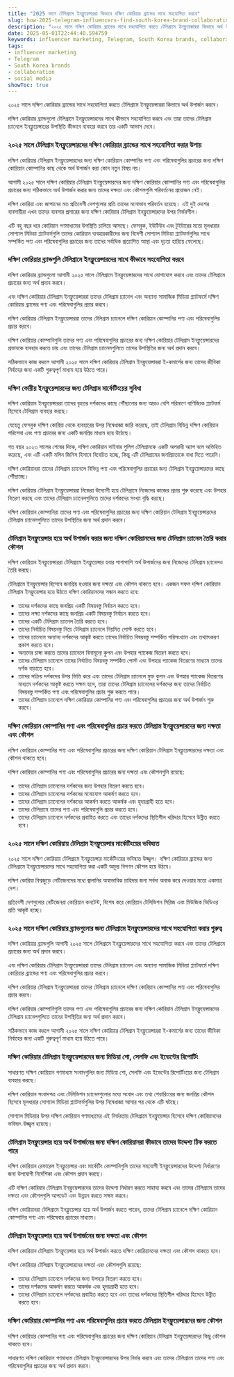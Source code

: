 ```yaml
---
title: "2025 সালে টেলিগ্রামে ইনফ্লুয়েন্সাররা কিভাবে দক্ষিণ কোরিয়ার ব্র্যান্ডের সাথে সহযোগিতা করবে"
slug: how-2025-telegram-influencers-find-south-korea-brand-collaborations-2025-05-01
description: "২০২৫ সালে দক্ষিণ কোরিয়ার ব্র্যান্ডের সাথে সহযোগিতা করতে টেলিগ্রামে ইনফ্লুয়েঙ্কাররা কিভাবে অর্থ উপার্জন করবে"
date: 2025-05-01T22:44:40.594759
keywords: influencer marketing, Telegram, South Korea brands, collaboration, social media
tags:
- influencer marketing
- Telegram
- South Korea brands
- collaboration
- social media
showToc: true
---
```


২০২৫ সালে দক্ষিণ কোরিয়ার ব্র্যান্ডের সাথে সহযোগিতা করতে টেলিগ্রামে ইনফ্লুয়েন্সাররা কিভাবে অর্থ উপার্জন করবে।

দক্ষিণ কোরিয়ার ব্র্যান্ডগুলো টেলিগ্রামে ইনফ্লুয়েন্সারদের সাথে কীভাবে সহযোগিতা করবে এবং তারা তাদের টেলিগ্রাম চ্যানেলে ইনফ্লুয়েন্সারের উপস্থিতি কীভাবে ব্যবহার করবে তার একটি আভাস দেবে।

### ২০২৫ সালে টেলিগ্রাম ইনফ্লুয়েন্সারদের দক্ষিণ কোরিয়ার ব্র্যান্ডের সাথে সহযোগিতা করার উপায়

দক্ষিণ কোরিয়ার টেলিগ্রাম ইনফ্লুয়েন্সারদের জন্য দক্ষিণ কোরিয়ান কোম্পানির পণ্য এবং পরিষেবাগুলির প্রচারের জন্য দক্ষিণ কোরিয়ান কোম্পানির কাছ থেকে অর্থ উপার্জন করা কোন নতুন বিষয় নয়।

আগামী ২০২৫ সালে দক্ষিণ কোরিয়ার টেলিগ্রাম ইনফ্লুয়েন্সারদের জন্য দক্ষিণ কোরিয়ার কোম্পানির পণ্য এবং পরিষেবাগুলির প্রচারের জন্য সঠিকভাবে অর্থ উপার্জন করার জন্য তাদের দক্ষতা এবং কৌশলগুলি পরিবর্তনের প্রয়োজন নেই।

দক্ষিণ কোরিয়া এবং জাপানের মত প্রতিবেশী দেশগুলোর প্রতি তাদের মনোভাব পরিবর্তন হয়েছে। এই দুই দেশের ব্যবসায়ীরা এখন তাদের ব্যবসার প্রসারের জন্য দক্ষিণ কোরিয়ার টেলিগ্রাম ইনফ্লুয়েন্সারদের উপর নির্ভরশীল।

এটি বহু বছর ধরে কোরিয়ান গণমাধ্যমের উপস্থিতি চালিয়ে আসছে। ফেসবুক, ইউটিউব এবং টুইটারের মতো মূলধারার সোশ্যাল মিডিয়া প্ল্যাটফর্মগুলি তাদের কোরিয়ান ব্যবহারকারীদের জন্য বিদেশী সোশ্যাল মিডিয়া প্ল্যাটফর্মগুলির সাথে সম্পর্কিত পণ্য এবং পরিষেবাগুলির প্রচারের জন্য তাদের সর্বাধিক প্রত্যাশিত আস্থা এবং দৃঢ়তা হারিয়ে ফেলেছে।

### দক্ষিণ কোরিয়ার ব্র্যান্ডগুলি টেলিগ্রামে ইনফ্লুয়েন্সারদের সাথে কীভাবে সহযোগিতা করবে

দক্ষিণ কোরিয়ার ব্র্যান্ডগুলো আগামী ২০২৫ সালে টেলিগ্রামে ইনফ্লুয়েন্সারদের সাথে যোগাযোগ করবে এবং তাদের টেলিগ্রামে প্রচারের জন্য অর্থ প্রদান করবে।

এবং দক্ষিণ কোরিয়ার টেলিগ্রাম ইনফ্লুয়েন্সাররা তাদের টেলিগ্রাম চ্যানেল এবং অন্যান্য সামাজিক মিডিয়া প্ল্যাটফর্মে দক্ষিণ কোরিয়ার ব্র্যান্ডের পণ্য এবং পরিষেবাগুলির প্রচার করবে।

দক্ষিণ কোরিয়ার টেলিগ্রাম ইনফ্লুয়েন্সাররা তাদের টেলিগ্রাম চ্যানেলে দক্ষিণ কোরিয়ান কোম্পানির পণ্য এবং পরিষেবাগুলির প্রচার করবে।

দক্ষিণ কোরিয়ার কোম্পানিগুলি তাদের পণ্য এবং পরিষেবাগুলির প্রচারের জন্য দক্ষিণ কোরিয়ার টেলিগ্রাম ইনফ্লুয়েন্সারদের প্রভাবকে ব্যবহার করতে চায় এবং তাদের টেলিগ্রাম চ্যানেলগুলিতে তাদের উপস্থিতির জন্য অর্থ প্রদান করবে।

সঠিকভাবে কাজ করলে আগামী ২০২৫ সালে দক্ষিণ কোরিয়ার টেলিগ্রাম ইনফ্লুয়েন্সাররা ই-কমার্সের জন্য তাদের জীবিকা নির্বাহের জন্য একটি গুরুত্বপূর্ণ মাধ্যম হয়ে উঠতে পারে।

### দক্ষিণ কোরীয় ইনফ্লুয়েন্সারদের জন্য টেলিগ্রাম মার্কেটিংয়ের সুবিধা

দক্ষিণ কোরিয়ান ইনফ্লুয়েন্সাররা তাদের বৃহত্তর দর্শকদের কাছে পৌঁছানোর জন্য আরও বেশি পরিমাণে বাণিজ্যিক প্ল্যাটফর্ম হিসেবে টেলিগ্রাম ব্যবহার করছে।

যেহেতু ফেসবুক দক্ষিণ কোরিয়া থেকে ব্যবহারের উপর নিষেধাজ্ঞা জারি করেছে, তাই টেলিগ্রাম বিভিন্ন দক্ষিণ কোরিয়ান পরিসেবা এবং পণ্য প্রচারের জন্য একটি জনপ্রিয় মাধ্যম হয়ে উঠেছে।

গত বছর ২০২৩ সালের শেষের দিকে, দক্ষিণ কোরিয়ান সাইবার পুলিশ টেলিগ্রামকে একটি অপরাধী অ্যাপ বলে অভিহিত করেছে, এবং এটি একটি মলিন জিনিস হিসাবে বিবেচিত হচ্ছে, কিন্তু এটি টেলিগ্রামের জনপ্রিয়তাকে বাধা দিতে পারেনি।

দক্ষিণ কোরিয়ানরা তাদের টেলিগ্রাম চ্যানেলে বিভিন্ন পণ্য এবং পরিষেবাগুলির প্রচারের জন্য টেলিগ্রাম ইনফ্লুয়েন্সারদের কাছে পৌঁছাচ্ছে।

দক্ষিণ কোরিয়ার টেলিগ্রাম ইনফ্লুয়েন্সাররা নিজেরা উদ্যোগী হয়ে টেলিগ্রামে নিজেদের কাজের প্রচার শুরু করেছে এবং উপহার বিতরণ করছে এবং তাদের টেলিগ্রাম চ্যানেলগুলিতে তাদের দর্শকদের সংখ্যা বৃদ্ধি করছে।

দক্ষিণ কোরিয়ান কোম্পানিরা তাদের পণ্য এবং পরিষেবাগুলির প্রচারের জন্য দক্ষিণ কোরিয়ান টেলিগ্রাম ইনফ্লুয়েন্সারদের টেলিগ্রাম চ্যানেলগুলিতে তাদের উপস্থিতির জন্য অর্থ প্রদান করবে।

### টেলিগ্রাম ইনফ্লুয়েন্সার হয়ে অর্থ উপার্জন করার জন্য দক্ষিণ কোরিয়ানদের জন্য টেলিগ্রাম চ্যানেল তৈরি করার কৌশল

দক্ষিণ কোরিয়ান ইনফ্লুয়েন্সাররা টেলিগ্রামে ইনফ্লুয়েন্সার হবার পাশাপাশি অর্থ উপার্জনের জন্য নিজেদের টেলিগ্রাম চ্যানেলও তৈরি করছে।

টেলিগ্রামে ইনফ্লুয়েন্সার হিসেবে জনপ্রিয় হওয়ার জন্য দক্ষতা এবং কৌশল থাকতে হবে। একজন সফল দক্ষিণ কোরিয়ান টেলিগ্রাম ইনফ্লুয়েন্সার হয়ে উঠতে দক্ষিণ কোরিয়ানদের সন্ধান করতে হবে:


- তাদের দর্শকদের কাছে জনপ্রিয় একটি বিষয়বস্তু নির্বাচন করতে হবে।
- তাদের লক্ষ্য দর্শকদের কাছে জনপ্রিয় একটি বিষয়বস্তু নির্বাচন করতে হবে।
- তাদের একটি টেলিগ্রাম চ্যানেল তৈরি করতে হবে।
- তাদের নির্বাচিত বিষয়বস্তু নিয়ে টেলিগ্রাম চ্যানেলে নিয়মিত পোস্ট করতে হবে।
- তাদের চ্যানেলে অন্যান্য দর্শকদের আকৃষ্ট করতে তাদের নির্বাচিত বিষয়বস্তু সম্পর্কিত পরিসংখ্যান এবং তথ্যাৎকরণ প্রকাশ করতে হবে।
- অন্যদের চাঙ্গা করতে তাদের চ্যানেলে বিনামূল্যে কুপন এবং উপহার প্যাকেজ বিতরণ করতে হবে।
- তাদের টেলিগ্রাম চ্যানেলে তাদের নির্বাচিত বিষয়বস্তু সম্পর্কিত পোস্ট এবং উপহার প্যাকেজ বিতরণের মাধ্যমে তাদের দর্শক বাড়াতে হবে।
- তাদের সক্রিয় দর্শকদের উপর ভিত্তি করে এবং তাদের টেলিগ্রাম চ্যানেলে মুক্ত কুপন এবং উপহার প্যাকেজ বিতরণের মাধ্যমে দর্শকদের আকৃষ্ট করতে সক্ষম হলে, তারা তাদের টেলিগ্রাম চ্যানেলের দর্শকদের জন্য তাদের নির্বাচিত বিষয়বস্তু সম্পর্কিত পণ্য এবং পরিষেবাগুলির প্রচার শুরু করতে পারে।
- তাদের টেলিগ্রাম চ্যানেলে দক্ষিণ কোরিয়ার কোম্পানির পণ্য এবং পরিষেবাগুলির প্রচারের জন্য অর্থ উপার্জন শুরু করবে।

### দক্ষিণ কোরিয়ান কোম্পানির পণ্য এবং পরিষেবাগুলির প্রচার করতে টেলিগ্রাম ইনফ্লুয়েন্সারদের জন্য দক্ষতা এবং কৌশল

দক্ষিণ কোরিয়ান কোম্পানির পণ্য এবং পরিষেবাগুলির প্রচারের জন্য দক্ষিণ কোরিয়ান টেলিগ্রাম ইনফ্লুয়েন্সারদের দক্ষতা এবং কৌশল থাকতে হবে।

দক্ষিণ কোরিয়ান কোম্পানির পণ্য এবং পরিষেবাগুলির প্রচারের জন্য দক্ষতা এবং কৌশলগুলি রয়েছে:

- তাদের টেলিগ্রাম চ্যানেলের দর্শকদের জন্য উপহার বিতরণ করতে হবে।
- তাদের টেলিগ্রাম চ্যানেলের দর্শকদের মনোযোগ আকর্ষণ করতে হবে।
- তাদের টেলিগ্রাম চ্যানেলের দর্শকদের আকর্ষণ করতে আকর্ষক এবং হৃদয়গ্রাহী হতে হবে।
- তাদের টেলিগ্রামে তাদের পণ্য এবং পরিষেবাগুলি প্রচার করতে হবে।
- তাদের টেলিগ্রাম চ্যানেলে দর্শকদের প্রবাহিত করতে এবং তাদের দর্শকদের স্থিতিশীল খরিদ্দার হিসেবে উন্নীত করতে হবে।

### ২০২৫ সালে দক্ষিণ কোরিয়ায় টেলিগ্রাম ইনফ্লুয়েন্সার মার্কেটিংয়ের ভবিষ্যত

২০২৫ সালে দক্ষিণ কোরিয়ায় টেলিগ্রামে ইনফ্লুয়েন্সার মার্কেটিংয়ের ভবিষ্যত উজ্জ্বল। দক্ষিণ কোরিয়ার ব্র্যান্ডের জন্য টেলিগ্রামে ইনফ্লুয়েন্সারদের সাথে সহযোগিতা করা একটি অমূল্য বিপণন কৌশল হয়ে উঠবে।

দক্ষিণ কোরিয়া বিশ্বজুড়ে নেটিজেনদের মধ্যে জ্বালানির অস্বাভাবিক চাহিদার জন্য সর্বদা অবাক করে দেওয়ার মতো একমাত্র দেশ।

প্রতিবেশী দেশগুলোর নেটিজেনরা কোরিয়ান কনটেন্ট, বিশেষ করে কোরিয়ান টেলিভিশন সিরিজ এবং মিউজিক ভিডিওর প্রতি আকৃষ্ট হচ্ছে।



### ২০২৫ সালে দক্ষিণ কোরিয়ার ব্র্যান্ডগুলোর জন্য টেলিগ্রামে ইনফ্লুয়েন্সারদের সাথে সহযোগিতা করার গুরুত্ব

দক্ষিণ কোরিয়ার ব্র্যান্ডগুলি আগামী ২০২৫ সালে টেলিগ্রামে ইনফ্লুয়েন্সারদের সাথে সহযোগিতা করবে এবং তাদের টেলিগ্রামে প্রচারের জন্য অর্থ প্রদান করবে।

এবং দক্ষিণ কোরিয়ার টেলিগ্রাম ইনফ্লুয়েন্সাররা তাদের টেলিগ্রাম চ্যানেল এবং অন্যান্য সামাজিক মিডিয়া প্ল্যাটফর্মে দক্ষিণ কোরিয়ার ব্র্যান্ডের পণ্য এবং পরিষেবাগুলির প্রচার করবে।

দক্ষিণ কোরিয়ার টেলিগ্রাম ইনফ্লুয়েন্সাররা তাদের টেলিগ্রাম চ্যানেলে দক্ষিণ কোরিয়ান কোম্পানির পণ্য এবং পরিষেবাগুলির প্রচার করবে।

দক্ষিণ কোরিয়ার কোম্পানিগুলি তাদের পণ্য এবং পরিষেবাগুলির প্রচারের জন্য দক্ষিণ কোরিয়ান টেলিগ্রাম ইনফ্লুয়েন্সারদের টেলিগ্রাম চ্যানেলগুলিতে তাদের উপস্থিতির জন্য অর্থ প্রদান করবে।

সঠিকভাবে কাজ করলে আগামী ২০২৫ সালে দক্ষিণ কোরিয়ার টেলিগ্রাম ইনফ্লুয়েন্সাররা ই-কমার্সের জন্য তাদের জীবিকা নির্বাহের জন্য একটি গুরুত্বপূর্ণ মাধ্যম হয়ে উঠতে পারে।

### দক্ষিণ কোরিয়ার টেলিগ্রাম ইনফ্লুয়েন্সারদের জন্য মিডিয়া শো, সেলফি এবং ইভেন্টের রিপোর্টিং

সাধারণত দক্ষিণ কোরিয়ান গণমাধ্যম সংবাদগুলির জন্য মিডিয়া শো, সেলফি এবং ইভেন্টের রিপোর্টিংয়ের জন্য টেলিগ্রাম ব্যবহার করছে।

দক্ষিণ কোরিয়ান সংবাদপত্র এবং টেলিভিশন চ্যানেলগুলোর মধ্যে সংবাদ এবং তথ্য শেয়ারিংয়ের জন্য জনপ্রিয় কৌশল হিসেবে মূলধারার সোশ্যাল মিডিয়া প্ল্যাটফর্মগুলির উপর নিষেধাজ্ঞা আসার পর থেকে এটি ঘটছে।

সোশ্যাল মিডিয়ার উপর দক্ষিণ কোরিয়ান গণমাধ্যমের এই নির্ভরতায় টেলিগ্রামে ইনফ্লুয়েন্সার হিসেবে দক্ষিণ কোরিয়ানদের ভবিষ্যৎ উজ্জ্বল হয়েছে।

### টেলিগ্রাম ইনফ্লুয়েন্সার হয়ে অর্থ উপার্জনের জন্য দক্ষিণ কোরিয়ানরা কীভাবে তাদের উদ্দেশ্য ঠিক করতে পারে

দক্ষিণ কোরিয়ান রেফারেল ইনফ্লুয়েন্সার এবং মার্কেটিং কোম্পানিগুলি তাদের সহযোগী ইনফ্লুয়েন্সারদের উদ্দেশ্য নির্ধারণের জন্য উপযোগী নির্দেশিকা এবং কৌশল প্রদান করছে।

এটি দক্ষিণ কোরিয়ার টেলিগ্রাম ইনফ্লুয়েন্সারদের তাদের উদ্দেশ্য নির্ধারণ করতে সাহায্য করবে এবং তাদের টেলিগ্রামে তাদের দক্ষতা এবং কৌশলগুলি আপডেট এবং উন্নয়ন করতে সক্ষম করবে।

দক্ষিণ কোরিয়ানরা টেলিগ্রামে ইনফ্লুয়েন্সার হয়ে অর্থ উপার্জন করতে পারেন, তাদের টেলিগ্রাম চ্যানেলে দক্ষিণ কোরিয়ান কোম্পানির পণ্য এবং পরিষেবার প্রচারের মাধ্যমে। 

### টেলিগ্রাম ইনফ্লুয়েন্সার হয়ে অর্থ উপার্জনের জন্য দক্ষতা এবং কৌশল

দক্ষিণ কোরিয়ান টেলিগ্রাম ইনফ্লুয়েন্সার হয়ে অর্থ উপার্জন করতে দক্ষিণ কোরিয়ানদের দক্ষতা এবং কৌশল থাকতে হবে।

দক্ষিণ কোরিয়ার টেলিগ্রাম ইনফ্লুয়েন্সারদের দক্ষতা এবং কৌশলগুলি রয়েছে:

- তাদের টেলিগ্রাম চ্যানেলে দর্শকদের জন্য উপহার বিতরণ করতে হবে।
- তাদের দর্শকদের আকর্ষণ করতে আকর্ষক এবং হৃদয়গ্রাহী হতে হবে।
- তাদের টেলিগ্রাম চ্যানেলে দর্শকদের প্রবাহিত করতে হবে এবং তাদের দর্শকদের স্থিতিশীল খরিদ্দার হিসেবে উন্নীত করতে হবে।

### দক্ষিণ কোরিয়ার কোম্পানির পণ্য এবং পরিষেবাগুলির প্রচার করতে টেলিগ্রাম ইনফ্লুয়েন্সারদের জন্য কৌশল

দক্ষিণ কোরিয়ার কোম্পানির পণ্য এবং পরিষেবাগুলির প্রচারের জন্য দক্ষিণ কোরিয়ান টেলিগ্রাম ইনফ্লুয়েন্সারদের কিছু কৌশল থাকতে হবে। 

সাধারণত দক্ষিণ কোরিয়ান গণমাধ্যম টেলিগ্রাম ইনফ্লুয়েন্সারদের উপর নির্ভর করবে এবং তাদের টেলিগ্রামে তাদের পণ্য এবং পরিষেবাগুলির প্রচারের জন্য অর্থ প্রদান করবে।